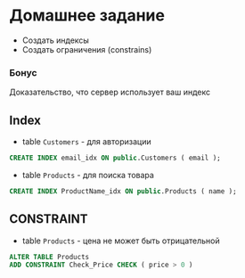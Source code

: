 # Домашнее задание
- Создать индексы
- Создать ограничения (constrains)
### Бонус
Доказательство, что сервер использует ваш индекс

## Index
- table `Customers` - для авторизации
``` sql
CREATE INDEX email_idx ON public.Customers ( email );
```
- table `Products` - для поиска товара
``` sql
CREATE INDEX ProductName_idx ON public.Products ( name );
```

## CONSTRAINT
- table `Products` - цена не может быть отрицательной
``` sql
ALTER TABLE Products
ADD CONSTRAINT Check_Price CHECK ( price > 0 )
```
